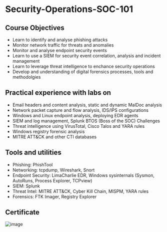 # Security-Operations-SOC-101

## Course Objectives
- Learn to identify and analyse phishing attacks
- Monitor network traffic for threats and anomalies
- Monitor and analyse endpoint security events
- Learn to use a SIEM for security event correlation, analysis and incident management
- Learn to leverage threat intelligence to enchance security operations
- Develop and understanding of digital forensics processes, tools and methodolgies

## Practical experience with labs on
- Email headers and content analysis, static and dynamic MalDoc analysis
- Network packet capture and flow analysis, IDS/IPS configurations
- Windows and Linux endpoint analysis, deploying EDR agents
- SIEM and log management, Splunk BTOS (Boss of the SOC) Challenges
- Threat intelligence using VirusTotal, Cisco Talos and YARA rules
- Windows registry forensic analysis
- MITRE ATT&CK and other CTI databases

## Tools and utilities
- Phishing: PhishTool
- Networking: tcpdump, Wireshark, Snort
- Endpoint Security: LimaCharlie EDR, Windows sysinternals (Sysmon, AutoRuns, Process Explorer, TCPview)
- SIEM: Splunk
- Threat Intel: MITRE ATT&CK, Cyber Kill Chain, MISPM, YARA rules
- Forensics: FTK Imager, Registry Explorer

## Certificate
![image](https://github.com/user-attachments/assets/50083a25-e21d-4a03-ab8c-137eaa6470ea)


